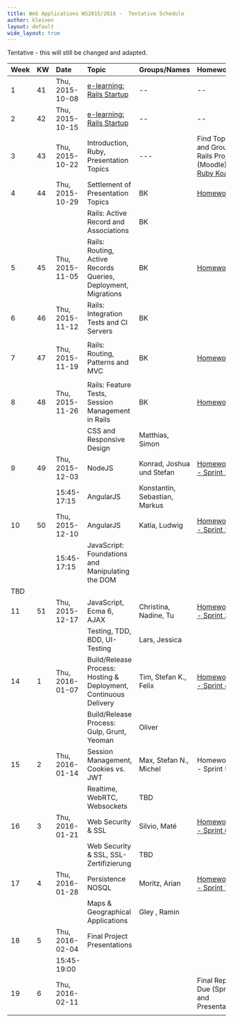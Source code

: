 ```yaml
---
title: Web Applications WS2015/2016 -  Tentative Schedule
author: kleinen
layout: default
wide_layout: true
---
```


Tentative - this will still be changed and adapted.


| Week | KW | Date            | Topic                                                             | Groups/Names                  | Homework |
|:-----|:---|:----------------|:------------------------------------------------------------------|:------------------------------|:-|
| 1    | 41 | Thu, 2015-10-08 | [e-learning: Rails Startup](../#schedule)                         | --                            | -- |
| 2    | 42 | Thu, 2015-10-15 | [e-learning: Rails Startup](../#schedule)                         | --                            | -- |
| 3    | 43 | Thu, 2015-10-22 | Introduction, Ruby, Presentation Topics                           | ---                           | Find Topic and Group for Rails Project (Moodle), [Ruby Koans](https://github.com/htw-imi-wt1wa-ws2015/ruby-learning) |
| 4    | 44 | Thu, 2015-10-29 | Settlement of Presentation Topics                                 | BK                            | [Homework 1](../homework/week1) |
|      |    |                 | Rails: Active Record and Associations                             | BK                            |  |
| 5    | 45 | Thu, 2015-11-05 | Rails: Routing, Active Records Queries, Deployment, Migrations    | BK                            | [Homework 2](../homework/week2) |
| 6    | 46 | Thu, 2015-11-12 | Rails: Integration Tests and CI Servers                           | BK                            |  |
|      |    |                 |                                                                   |                               |  |
| 7    | 47 | Thu, 2015-11-19 | Rails: Routing, Patterns and  MVC                                 | BK                            | [Homework 3](../homework/week3) |
|      |    |                 |                                                                   |                               |  |
| 8    | 48 | Thu, 2015-11-26 | Rails: Feature Tests, Session Management in Rails                 | BK                            | [Homework 4](../homework/week4) |
|      |    |                 | CSS and Responsive Design                                         | Matthias, Simon               |  |
| 9    | 49 | Thu, 2015-12-03 | NodeJS                                                            | Konrad, Joshua und Stefan     | [Homework 5 - Sprint 1](../homework/week5) |
|      |    | 15:45-17:15     | AngularJS                                                         | Konstantin, Sebastian, Markus |  |
| 10   | 50 | Thu, 2015-12-10 | AngularJS                                                         | Katia, Ludwig                 | [Homework 6 - Sprint 2](../homework/week6) |
|      |    | 15:45-17:15     | JavaScript: Foundations and Manipulating the DOM                  |                               |  |
| TBD  |    |                 |                                                                   |                               |  |
| 11   | 51 | Thu, 2015-12-17 | JavaScript, Ecma 6, AJAX                                          | Christina, Nadine, Tu         | [Homework 7 - Sprint 3](../homework/week7) |
|      |    |                 | Testing, TDD, BDD, UI-Testing                                     | Lars, Jessica                 |  |
| 14   | 1  | Thu, 2016-01-07 | Build/Release Process:  Hosting & Deployment, Continuous Delivery | Tim, Stefan K., Felix         | [Homework 8 - Sprint 4](../homework/week8) |
|      |    |                 | Build/Release Process: Gulp, Grunt, Yeoman                        | Oliver                        |  |
| 15   | 2  | Thu, 2016-01-14 | Session Management, Cookies vs. JWT                               | Max, Stefan N., Michel        | Homework 9 - Sprint 5 |
|      |    |                 | Realtime, WebRTC, Websockets                                      | TBD                           |  |
| 16   | 3  | Thu, 2016-01-21 | Web Security & SSL                                                | Silvio, Maté                  | [Homework 10 - Sprint 6](../homework/week10) |
|      |    |                 | Web Security & SSL, SSL-Zertifizierung                            | TBD                           |  |
| 17   | 4  | Thu, 2016-01-28 | Persistence NOSQL                                                 | Moritz, Arian                 | [Homework 11 - Sprint 7](../homework/week11) |
|      |    |                 | Maps & Geographical Applications                                  | Gley , Ramin                  |  |
| 18   | 5  | Thu, 2016-02-04 | Final Project Presentations                                       |                               |  |
|      |    | 15:45-19:00     |                                                                   |                               |  |
| 19   | 6  | Thu, 2016-02-11 |                                                                   |                               | Final Reports Due (Sprint 7 and Presentations) |
|      |    |                 |                                                                   |                               |  |
